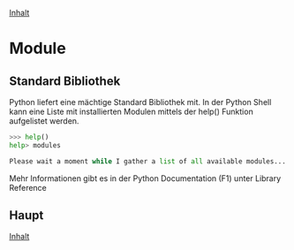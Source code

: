 [Inhalt](../agenda.md)

# Module


## Standard Bibliothek
Python liefert eine mächtige Standard Bibliothek mit. In der Python Shell kann eine Liste mit
installierten Modulen mittels der help() Funktion aufgelistet werden.

```python
>>> help()
help> modules

Please wait a moment while I gather a list of all available modules...

```

Mehr Informationen gibt es in der Python Documentation (F1) unter Library Reference



## Haupt


[Inhalt](../agenda.md)
